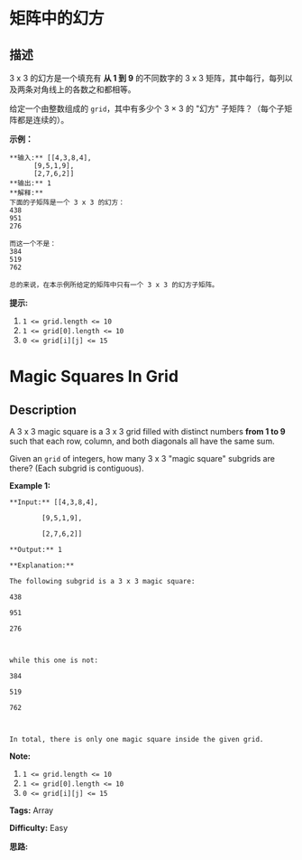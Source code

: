 # 矩阵中的幻方

## 描述

3 x 3 的幻方是一个填充有 **从 1 到 9** 的不同数字的 3 x 3 矩阵，其中每行，每列以及两条对角线上的各数之和都相等。

给定一个由整数组成的 `grid`，其中有多少个 3 × 3 的 "幻方" 子矩阵？（每个子矩阵都是连续的）。



**示例：**

    
    
    **输入:** [[4,3,8,4],
          [9,5,1,9],
          [2,7,6,2]]
    **输出:** 1
    **解释:**
    下面的子矩阵是一个 3 x 3 的幻方：
    438
    951
    276
    
    而这一个不是：
    384
    519
    762
    
    总的来说，在本示例所给定的矩阵中只有一个 3 x 3 的幻方子矩阵。
    

**提示:**

  1. `1 <= grid.length <= 10`
  2. `1 <= grid[0].length <= 10`
  3. `0 <= grid[i][j] <= 15`



# Magic Squares In Grid

## Description



A 3 x 3 magic square is a 3 x 3 grid filled with distinct numbers **from 1 to 9** such that each row, column, and both diagonals all have the same sum.

Given an `grid` of integers, how many 3 x 3 "magic square" subgrids are there?  (Each subgrid is contiguous).



**Example 1:**

    
    
    **Input:** [[4,3,8,4],
            [9,5,1,9],
            [2,7,6,2]]
    **Output:** 1
    **Explanation:**
    The following subgrid is a 3 x 3 magic square:
    438
    951
    276
    
    while this one is not:
    384
    519
    762
    
    In total, there is only one magic square inside the given grid.
    

**Note:**

  1. `1 <= grid.length <= 10`
  2. `1 <= grid[0].length <= 10`
  3. `0 <= grid[i][j] <= 15`


**Tags:** Array

**Difficulty:** Easy

**思路:**
